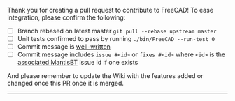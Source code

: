 Thank you for creating a pull request to contribute to FreeCAD! To ease integration, please confirm the following:

- [ ] Branch rebased on latest master `git pull --rebase upstream master`
- [ ] Unit tests confirmed to pass by running `./bin/FreeCAD --run-test 0`
- [ ] Commit message is [well-written](https://chris.beams.io/posts/git-commit/)
- [ ] Commit message includes `issue #<id>` or `fixes #<id>` where `<id>` is the [associated MantisBT](https://freecadweb.org/wiki/tracker#GitHub_and_MantisBT) issue id if one exists

And please remember to update the Wiki with the features added or changed once this PR once it is merged.

---
